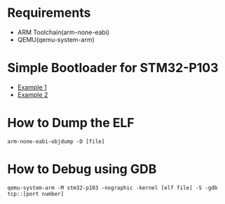 # Requirements
- ARM Toolchain(arm-none-eabi)
- QEMU(qemu-system-arm)

# Simple Bootloader for STM32-P103
- [Example 1](/arm/example_1)
- [Example 2](/arm/example_2)

# How to Dump the ELF

```
arm-none-eabi-objdump -D [file]
```

# How to Debug using GDB

```
qemu-system-arm -M stm32-p103 -nographic -kernel [elf file] -S -gdb tcp::[port number]
```
